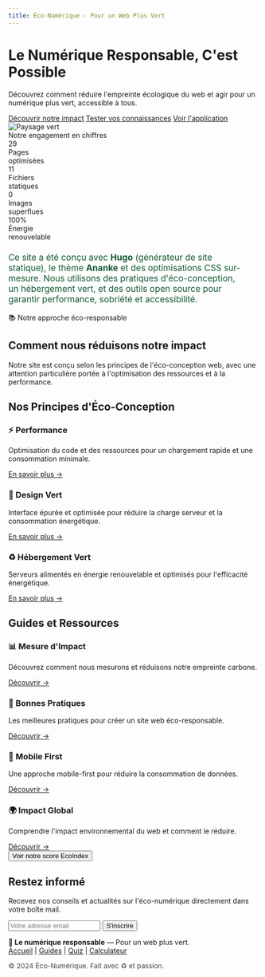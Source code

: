 ```yaml
---
title: Éco-Numérique - Pour un Web Plus Vert
---
```


<div class="eco-hero">
  <div class="eco-hero-left">
    <h1>Le Numérique Responsable, C'est Possible</h1>
    <p class="eco-hero-subtitle">
      Découvrez comment réduire l'empreinte écologique du web et agir pour un numérique plus vert, accessible à tous.
    </p>
    <div class="eco-hero-buttons">
      <a href="/impacts/" class="eco-hero-btn">Découvrir notre impact</a>
      <a href="/quiz/" class="eco-hero-btn eco-hero-btn-secondary">Tester vos connaissances</a>
      <a href="https://deluxe-khapse-8992b9.netlify.app/?fbclid=IwY2xjawK0J4hleHRuA2FlbQIxMABicmlkETB5TGFuNnc1d3hDcDUyV2wwAR6chDTDswPpWpAg2fmPMaapmD6dx4a5NRh8ciLm8-w6_FXl4h1lCXcggbvDcw_aem_CD8v9yYlBH__dmb_ReqOEw" class="eco-hero-btn eco-hero-btn-app" target="_blank" rel="noopener">Voir l'application</a>
    </div>
  </div>
  <div class="eco-hero-right">
    <img src="/images/foret.jpg" alt="Paysage vert" class="eco-hero-img"/>
  </div>
</div>

<div class="eco-key-numbers-box eco-key-numbers-animated">
  <div class="eco-key-numbers-title">Notre engagement en chiffres</div>
  <div class="eco-key-numbers-list">
    <div class="eco-key-number">
      <div class="eco-key-number-value">29</div>
      <div class="eco-key-number-label">Pages<br>optimisées</div>
    </div>
    <div class="eco-key-number">
      <div class="eco-key-number-value">11</div>
      <div class="eco-key-number-label">Fichiers<br>statiques</div>
    </div>
    <div class="eco-key-number">
      <div class="eco-key-number-value">0</div>
      <div class="eco-key-number-label">Images<br>superflues</div>
    </div>
    <div class="eco-key-number">
      <div class="eco-key-number-value">100%</div>
      <div class="eco-key-number-label">Énergie<br>renouvelable</div>
    </div>
  </div>
  <p style="margin-top:22px;font-size:1.08rem;color:#145a32;max-width:480px;">
    Ce site a été conçu avec <strong>Hugo</strong> (générateur de site statique), le thème <strong>Ananke</strong> et des optimisations CSS sur-mesure. Nous utilisons des pratiques d'éco-conception, un hébergement vert, et des outils open source pour garantir performance, sobriété et accessibilité.
  </p>
</div>

<!-- Ressources Bandeau -->

<div class="bandeau-ressources">
  <span>📚 Notre approche éco-responsable</span>
</div>

<h2>Comment nous réduisons notre impact</h2>
<p>
  Notre site est conçu selon les principes de l'éco-conception web, avec une attention particulière portée à l'optimisation des ressources et à la performance.
</p>
<!-- Thèmes principaux -->

<div class="themes-principaux fade-in-up">
  <h2>Nos Principes d'Éco-Conception</h2>
  <div class="themes-grid">
    <div class="theme-card fade-in-up">
      <h3><span class="theme-icon">⚡</span> Performance</h3>
      <p>Optimisation du code et des ressources pour un chargement rapide et une consommation minimale.</p>
      <a href="/articles/performance" class="lien-theme">En savoir plus →</a>
    </div>
    <div class="theme-card fade-in-up">
      <h3><span class="theme-icon">🌿</span> Design Vert</h3>
      <p>Interface épurée et optimisée pour réduire la charge serveur et la consommation énergétique.</p>
      <a href="/articles/design-vert" class="lien-theme">En savoir plus →</a>
    </div>
    <div class="theme-card fade-in-up">
      <h3><span class="theme-icon">♻️</span> Hébergement Vert</h3>
      <p>Serveurs alimentés en énergie renouvelable et optimisés pour l'efficacité énergétique.</p>
      <a href="/articles/hebergement-vert" class="lien-theme">En savoir plus →</a>
    </div>
  </div>
</div>

<!-- Ressources complémentaires -->

<div class="ressources-principales fade-in-up">
  <h2>Guides et Ressources</h2>
  <div class="themes-grid">
    <div class="theme-card fade-in-up">
      <h3><span class="theme-icon">📊</span> Mesure d'Impact</h3>
      <p>Découvrez comment nous mesurons et réduisons notre empreinte carbone.</p>
      <a href="/articles/mesure-impact" class="lien-theme">Découvrir →</a>
    </div>
    <div class="theme-card fade-in-up">
      <h3><span class="theme-icon">🔧</span> Bonnes Pratiques</h3>
      <p>Les meilleures pratiques pour créer un site web éco-responsable.</p>
      <a href="/articles/bonnes-pratiques" class="lien-theme">Découvrir →</a>
    </div>
    <div class="theme-card fade-in-up">
      <h3><span class="theme-icon">📱</span> Mobile First</h3>
      <p>Une approche mobile-first pour réduire la consommation de données.</p>
      <a href="/articles/mobile-first" class="lien-theme">Découvrir →</a>
    </div>
    <div class="theme-card fade-in-up">
      <h3><span class="theme-icon">🌍</span> Impact Global</h3>
      <p>Comprendre l'impact environnemental du web et comment le réduire.</p>
      <a href="/articles/impact-global" class="lien-theme">Découvrir →</a>
    </div>
  </div>
</div>

<!-- Bouton pour ouvrir le pop-up -->
<button class="ecoindex-btn" onclick="document.getElementById('ecoindex-popup').style.display='flex'">
  Voir notre score EcoIndex
</button>

<!-- Pop-up EcoIndex -->
<div id="ecoindex-popup" class="ecoindex-popup" style="display:none;">
  <div class="ecoindex-popup-content">
    <span class="ecoindex-popup-close" onclick="document.getElementById('ecoindex-popup').style.display='none'">&times;</span>
    <h2>Notre score EcoIndex</h2>
    <!-- Mets ici ton screenshot -->
    <img src="/images/ecoindex-screenshot.png" alt="Score EcoIndex" style="max-width:100%;border-radius:12px;box-shadow:0 2px 12px #0002;">
    <p style="margin-top:12px;">Un site éco-conçu, performant et responsable !</p>
  </div>
</div>

<!-- Newsletter -->

<div class="newsletter-section fade-in-up">
  <h2>Restez informé</h2>
  <p>Recevez nos conseils et actualités sur l'éco-numérique directement dans votre boîte mail.</p>
  <form class="newsletter-form">
    <input type="email" placeholder="Votre adresse email" required>
    <button type="submit">S'inscrire</button>
  </form>
</div>

<!-- Footer -->

<footer class="site-footer">
  <div>
    <strong>🌱 Le numérique responsable</strong> — Pour un web plus vert.<br>
    <a href="/">Accueil</a> | <a href="/articles/">Guides</a> | <a href="/quiz/">Quiz</a> | <a href="/calculateur">Calculateur</a>
  </div>
  <div style="margin-top:1em;font-size:0.98em;opacity:0.8;">
    © 2024 Éco-Numérique. Fait avec ♻️ et passion.
  </div>
</footer>

<!-- Scripts -->

<script src="/js/newsletter.js"></script>

<!-- Fade-in Animation Script -->

<script>
function onScrollFadeIn() {
  document.querySelectorAll('.fade-in-up').forEach(el => {
    const rect = el.getBoundingClientRect();
    if (rect.top < window.innerHeight - 60) {
      el.classList.add('visible');
    }
  });
}
window.addEventListener('scroll', onScrollFadeIn);
window.addEventListener('DOMContentLoaded', onScrollFadeIn);
</script>